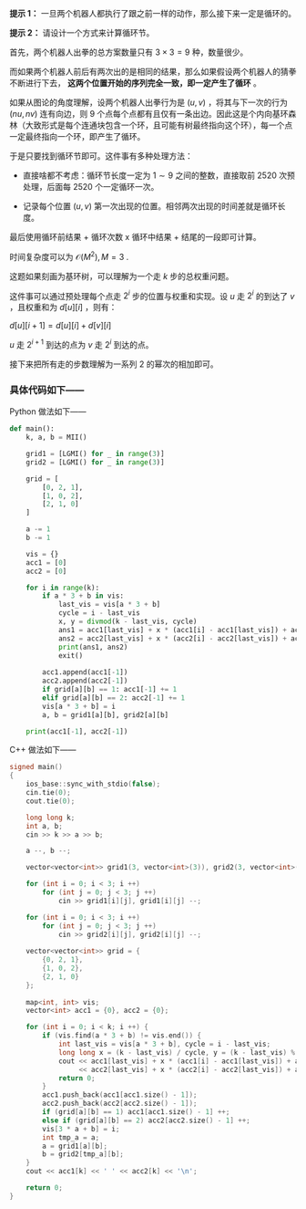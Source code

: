 **提示 1：** 一旦两个机器人都执行了跟之前一样的动作，那么接下来一定是循环的。

**提示 2：** 请设计一个方式来计算循环节。

首先，两个机器人出拳的总方案数量只有 $3\times 3=9$ 种，数量很少。

而如果两个机器人前后有两次出的是相同的结果，那么如果假设两个机器人的猜拳不断进行下去， **这两个位置开始的序列完全一致，即一定产生了循环** 。

如果从图论的角度理解，设两个机器人出拳行为是 $(u,v)$ ，将其与下一次的行为 $(nu, nv)$ 连有向边，则 $9$ 个点每个点都有且仅有一条出边。因此这是个内向基环森林（大致形式是每个连通块包含一个环，且可能有树最终指向这个环），每一个点一定最终指向一个环，即产生了循环。

于是只要找到循环节即可。这件事有多种处理方法：

- 直接啥都不考虑：循环节长度一定为 $1\sim 9$ 之间的整数，直接取前 $2520$ 次预处理，后面每 $2520$ 个一定循环一次。

- 记录每个位置 $(u,v)$ 第一次出现的位置。相邻两次出现的时间差就是循环长度。

最后使用循环前结果 + 循环次数 x 循环中结果 + 结尾的一段即可计算。

时间复杂度可以为 $\mathcal{O}(M^2), M=3$ .

这题如果刻画为基环树，可以理解为一个走 $k$ 步的总权重问题。

这件事可以通过预处理每个点走 $2^i$ 步的位置与权重和实现。设 $u$ 走 $2^i$ 的到达了 $v$ ，且权重和为 $d[u][i]$ ，则有：

$d[u][i+1]=d[u][i]+d[v][i]$

$u$ 走 $2^{i+1}$ 到达的点为 $v$ 走 $2^i$ 到达的点。

接下来把所有走的步数理解为一系列 $2$ 的幂次的相加即可。

### 具体代码如下——

Python 做法如下——

```Python []
def main():
    k, a, b = MII()

    grid1 = [LGMI() for _ in range(3)]
    grid2 = [LGMI() for _ in range(3)]

    grid = [
        [0, 2, 1],
        [1, 0, 2],
        [2, 1, 0]
    ]

    a -= 1
    b -= 1

    vis = {}
    acc1 = [0]
    acc2 = [0]

    for i in range(k):
        if a * 3 + b in vis:
            last_vis = vis[a * 3 + b]
            cycle = i - last_vis
            x, y = divmod(k - last_vis, cycle)
            ans1 = acc1[last_vis] + x * (acc1[i] - acc1[last_vis]) + acc1[last_vis + y] - acc1[last_vis]
            ans2 = acc2[last_vis] + x * (acc2[i] - acc2[last_vis]) + acc2[last_vis + y] - acc2[last_vis]
            print(ans1, ans2)
            exit()
        
        acc1.append(acc1[-1])
        acc2.append(acc2[-1])
        if grid[a][b] == 1: acc1[-1] += 1
        elif grid[a][b] == 2: acc2[-1] += 1
        vis[a * 3 + b] = i
        a, b = grid1[a][b], grid2[a][b]

    print(acc1[-1], acc2[-1])
```

C++ 做法如下——

```cpp []
signed main()
{
    ios_base::sync_with_stdio(false);
    cin.tie(0);
    cout.tie(0);

    long long k;
    int a, b;
    cin >> k >> a >> b;

    a --, b --;

    vector<vector<int>> grid1(3, vector<int>(3)), grid2(3, vector<int>(3));

    for (int i = 0; i < 3; i ++)
        for (int j = 0; j < 3; j ++)
            cin >> grid1[i][j], grid1[i][j] --;

    for (int i = 0; i < 3; i ++)
        for (int j = 0; j < 3; j ++)
            cin >> grid2[i][j], grid2[i][j] --;
    
    vector<vector<int>> grid = {
        {0, 2, 1},
        {1, 0, 2},
        {2, 1, 0}
    };
    
    map<int, int> vis;
    vector<int> acc1 = {0}, acc2 = {0};

    for (int i = 0; i < k; i ++) {
        if (vis.find(a * 3 + b) != vis.end()) {
            int last_vis = vis[a * 3 + b], cycle = i - last_vis;
            long long x = (k - last_vis) / cycle, y = (k - last_vis) % cycle;
            cout << acc1[last_vis] + x * (acc1[i] - acc1[last_vis]) + acc1[last_vis + y] - acc1[last_vis] << ' '\
                 << acc2[last_vis] + x * (acc2[i] - acc2[last_vis]) + acc2[last_vis + y] - acc2[last_vis] << '\n';
            return 0;
        }
        acc1.push_back(acc1[acc1.size() - 1]);
        acc2.push_back(acc2[acc2.size() - 1]);
        if (grid[a][b] == 1) acc1[acc1.size() - 1] ++;
        else if (grid[a][b] == 2) acc2[acc2.size() - 1] ++;
        vis[3 * a + b] = i;
        int tmp_a = a;
        a = grid1[a][b];
        b = grid2[tmp_a][b];
    }
    cout << acc1[k] << ' ' << acc2[k] << '\n';

    return 0;
}
```
